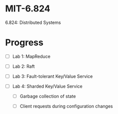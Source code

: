 # MIT-6.824
6.824: Distributed Systems

# Progress
- [ ] Lab 1: MapReduce

- [ ] Lab 2: Raft

- [ ] Lab 3: Fault-tolerant Key/Value Service

- [ ] Lab 4: Sharded Key/Value Service

    - [ ] Garbage collection of state
    
    - [ ] Client requests during configuration changes
